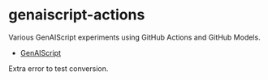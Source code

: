 # genaiscript-actions

Various GenAIScript experiments using GitHub Actions and GitHub Models.

- [GenAIScript](https://microsoft.github.io/genaiscript)

Extra error to test conversion.